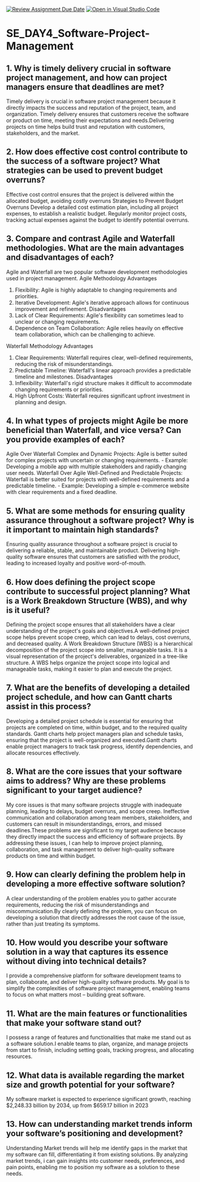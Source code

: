 [![Review Assignment Due Date](https://classroom.github.com/assets/deadline-readme-button-22041afd0340ce965d47ae6ef1cefeee28c7c493a6346c4f15d667ab976d596c.svg)](https://classroom.github.com/a/9pw6JKcu)
[![Open in Visual Studio Code](https://classroom.github.com/assets/open-in-vscode-2e0aaae1b6195c2367325f4f02e2d04e9abb55f0b24a779b69b11b9e10269abc.svg)](https://classroom.github.com/online_ide?assignment_repo_id=18439663&assignment_repo_type=AssignmentRepo)
# SE_DAY4_Software-Project-Management
## 1. Why is timely delivery crucial in software project management, and how can project managers ensure that deadlines are met?
Timely delivery is crucial in software project management because it directly impacts the success and reputation of the project, team, and organization. 
Timely delivery ensures that customers receive the software or product on time, meeting their expectations and needs.Delivering projects on time helps build trust and reputation with customers, stakeholders, and the market.
## 2. How does effective cost control contribute to the success of a software project? What strategies can be used to prevent budget overruns?
Effective cost control ensures that the project is delivered within the allocated budget, avoiding costly overruns
Strategies to Prevent Budget Overruns
 Develop a detailed cost estimation plan, including all project expenses, to establish a realistic budget.
Regularly monitor project costs, tracking actual expenses against the budget to identify potential overruns.

## 3. Compare and contrast Agile and Waterfall methodologies. What are the main advantages and disadvantages of each?
Agile and Waterfall are two popular software development methodologies used in project management.
Agile Methodology
Advantages
1. Flexibility: Agile is highly adaptable to changing requirements and priorities.
2. Iterative Development: Agile's iterative approach allows for continuous improvement and refinement.
Disadvantages
1. Lack of Clear Requirements: Agile's flexibility can sometimes lead to unclear or changing requirements.
2. Dependence on Team Collaboration: Agile relies heavily on effective team collaboration, which can be challenging to achieve.

Waterfall Methodology
Advantages
1. Clear Requirements: Waterfall requires clear, well-defined requirements, reducing the risk of misunderstandings.
2. Predictable Timeline: Waterfall's linear approach provides a predictable timeline and milestones.
Disadvantages
1. Inflexibility: Waterfall's rigid structure makes it difficult to accommodate changing requirements or priorities.
2. High Upfront Costs: Waterfall requires significant upfront investment in planning and design.

## 4. In what types of projects might Agile be more beneficial than Waterfall, and vice versa? Can you provide examples of each?
Agile Over Waterfall
 Complex and Dynamic Projects: Agile is better suited for complex projects with uncertain or changing requirements.
    - Example: Developing a mobile app with multiple stakeholders and rapidly changing user needs.
   Waterfall Over Agile
Well-Defined and Predictable Projects: Waterfall is better suited for projects with well-defined requirements and a predictable timeline.
    - Example: Developing a simple e-commerce website with clear requirements and a fixed deadline.

## 5. What are some methods for ensuring quality assurance throughout a software project? Why is it important to maintain high standards?
Ensuring quality assurance throughout a software project is crucial to delivering a reliable, stable, and maintainable product.
Delivering high-quality software ensures that customers are satisfied with the product, leading to increased loyalty and positive word-of-mouth.

## 6. How does defining the project scope contribute to successful project planning? What is a Work Breakdown Structure (WBS), and why is it useful?
Defining the project scope ensures that all stakeholders have a clear understanding of the project's goals and objectives.A well-defined project scope helps prevent scope creep, which can lead to delays, cost overruns, and decreased quality.
A Work Breakdown Structure (WBS) is a hierarchical decomposition of the project scope into smaller, manageable tasks. It is a visual representation of the project's deliverables, organized in a tree-like structure.
A WBS helps organize the project scope into logical and manageable tasks, making it easier to plan and execute the project.

## 7. What are the benefits of developing a detailed project schedule, and how can Gantt charts assist in this process?
Developing a detailed project schedule is essential for ensuring that projects are completed on time, within budget, and to the required quality standards. 
Gantt charts help project managers plan and schedule tasks, ensuring that the project is well-organized and executed.Gantt charts enable project managers to track task progress, identify dependencies, and allocate resources effectively.

## 8. What are the core issues that your software aims to address? Why are these problems significant to your target audience?
My core issues is that many software projects struggle with inadequate planning, leading to delays, budget overruns, and scope creep. Ineffective communication and collaboration among team members, stakeholders, and customers can result in misunderstandings, errors, and missed deadlines.These problems are significant to my target audience because they directly impact the success and efficiency of software projects. By addressing these issues, I can help to improve project planning, collaboration, and task management to deliver high-quality software products on time and within budget.

## 9. How can clearly defining the problem help in developing a more effective software solution?
A clear understanding of the problem enables you to gather accurate requirements, reducing the risk of misunderstandings and miscommunication.By clearly defining the problem, you can focus on developing a solution that directly addresses the root cause of the issue, rather than just treating its symptoms.

## 10. How would you describe your software solution in a way that captures its essence without diving into technical details?
I provide a comprehensive platform for software development teams to plan, collaborate, and deliver high-quality software products. My goal is to simplify the complexities of software project management, enabling teams to focus on what matters most – building great software.

## 11. What are the main features or functionalities that make your software stand out?
I possess a range of features and functionalities that make me stand out as a software solution.I enable teams to plan, organize, and manage projects from start to finish, including setting goals, tracking progress, and allocating resources.

## 12. What data is available regarding the market size and growth potential for your software?
My software market is expected to experience significant growth, reaching $2,248.33 billion by 2034, up from $659.17 billion in 2023 

## 13. How can understanding market trends inform your software’s positioning and development?
Understanding Market trends will help me identify gaps in the market that my software can fill, differentiating it from existing solutions.
By analyzing market trends, i can gain insights into customer needs, preferences, and pain points, enabling me to position my software as a solution to these needs.

